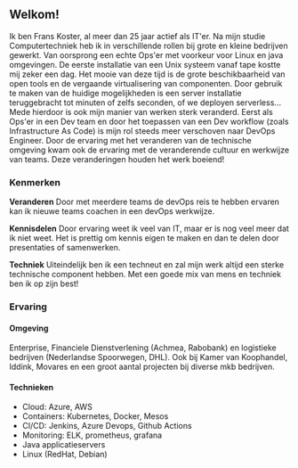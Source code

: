 ## Welkom!

Ik ben Frans Koster, al meer dan 25 jaar actief als IT'er. Na mijn studie Computertechniek heb ik in verschillende rollen bij grote en kleine bedrijven gewerkt. Van oorsprong een echte Ops'er met voorkeur voor Linux en java omgevingen. De eerste installatie van een Unix systeem vanaf tape kostte mij zeker een dag. Het mooie van deze tijd is de grote beschikbaarheid van open tools en de vergaande virtualisering van componenten. Door gebruik te maken van de huidige mogelijkheden is een server installatie teruggebracht tot minuten of zelfs seconden, of we deployen serverless... Mede hierdoor is ook mijn manier van werken sterk veranderd. Eerst als Ops'er in een Dev team en door het toepassen van een Dev workflow (zoals Infrastructure As Code) is mijn rol steeds meer verschoven naar DevOps Engineer. Door de ervaring met het veranderen van de technische omgeving kwam ook de ervaring met de veranderende cultuur en werkwijze van teams. Deze veranderingen houden het werk boeiend!

### Kenmerken
**Veranderen**
Door met meerdere teams de devOps reis te hebben ervaren kan ik nieuwe teams coachen in een devOps werkwijze.

**Kennisdelen**
Door ervaring weet ik veel van IT, maar er is nog veel meer dat ik niet weet. Het is prettig om kennis eigen te maken en dan te delen door presentaties of samenwerken.

**Techniek**
Uiteindelijk ben ik een techneut en zal mijn werk altijd een sterke technische component hebben. Met een goede mix van mens en techniek ben ik op zijn best!

### Ervaring
#### Omgeving
Enterprise, Financiele Dienstverlening (Achmea, Rabobank) en logistieke bedrijven (Nederlandse Spoorwegen, DHL). Ook bij Kamer van Koophandel, Iddink, Movares en een groot aantal projecten bij diverse mkb bedrijven.
#### Technieken
- Cloud: Azure, AWS
- Containers: Kubernetes, Docker, Mesos
- CI/CD: Jenkins, Azure Devops, Github Actions
- Monitoring: ELK, prometheus, grafana
- Java applicatieservers
- Linux (RedHat, Debian)
